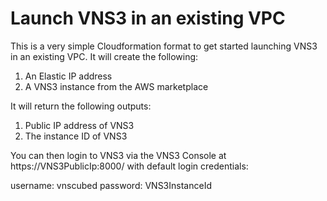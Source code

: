 # Launch VNS3 in an existing VPC

This is a very simple Cloudformation format to get started launching VNS3 in an existing VPC. It will create the following:

1. An Elastic IP address
2. A VNS3 instance from the AWS marketplace

It will return the following outputs:

1. Public IP address of VNS3
2. The instance ID of VNS3

You can then login to VNS3 via the VNS3 Console at https://VNS3PublicIp:8000/ with default login credentials:

username: vnscubed
password: VNS3InstanceId
